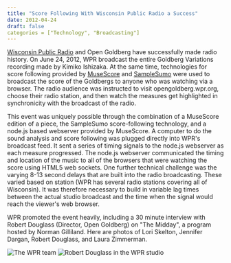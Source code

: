 ```yaml
---
title: "Score Following With Wisconsin Public Radio a Success"
date: 2012-04-24
draft: false
categories = ["Technology", "Broadcasting"]
---
```


[Wisconsin Public Radio](http://wpr.org/) and Open Goldberg have successfully made radio history. On June 24, 2012, WPR broadcast the entire Goldberg Variations recording made by Kimiko Ishizaka. At the same time, technologies for score following provided by [MuseScore](http://musescore.com/) and [SampleSumo](http://samplesumo.com/) were used to broadcast the score of the Goldbergs to anyone who was watching via a browser. The radio audience was instructed to visit opengoldberg.wpr.org, choose their radio station, and then watch the measures get highlighted in synchronicity with the broadcast of the radio.

This event was uniquely possible through the combination of a MuseScore edition of a piece, the SampleSumo score-following technology, and a node.js based webserver provided by MuseScore. A computer to do the sound analysis and score following was plugged directly into WPR's broadcast feed. It sent a series of timing signals to the node.js webserver as each measure progressed. The node.js webserver communicated the timing and location of the music to all of the browsers that were watching the score using HTML5 web sockets. One further technical challenge was the varying 8-13 second delays that are built into the radio broadcasting. These varied based on station (WPR has several radio stations covering all of Wisconsin). It was therefore necessary to build in variable lag times between the actual studio broadcast and the time when the signal would reach the viewer's web browser.

WPR promoted the event heavily, including a 30 minute interview with Robert Douglass (Director, Open Goldberg) on "The Midday", a program hosted by Norman Gilliland. Here are photos of Lori Skelton, Jennifer Dargan, Robert Douglass, and Laura Zimmerman.

![The WPR team](/images/P1040859-800x.JPG)
![Robert Douglass in the WPR studio](/images/P1040853-800x.JPG)